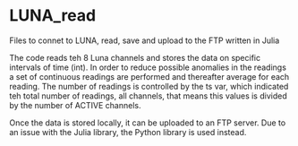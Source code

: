 # LUNA_read
Files to connet to LUNA, read, save and upload to the FTP written in Julia

The code reads teh 8 Luna channels and stores the data on specific intervals of time (int). In order to reduce possible anomalies in the readings a set of continuous readings are performed and thereafter average for each reading.
The number of readings is controlled by the ts var, which indicated teh total number of readings, all channels, that means this values is divided by the number of ACTIVE channels. 

Once the data is stored locally, it can be uploaded to an FTP server. Due to an issue with the Julia library, the Python library is used instead. 
